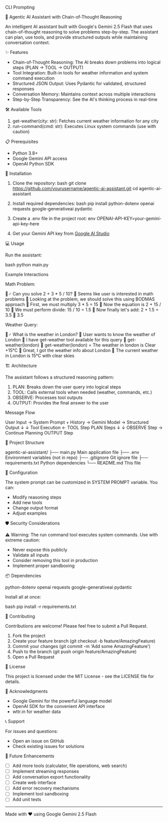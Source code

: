  CLI Prompting

 🤖 Agentic AI Assistant with Chain-of-Thought Reasoning

An intelligent AI assistant built with Google's Gemini 2.5 Flash that uses chain-of-thought reasoning to solve problems step-by-step. The assistant can plan, use tools, and provide structured outputs while maintaining conversation context.

 ✨ Features

- Chain-of-Thought Reasoning: The AI breaks down problems into logical steps (PLAN → TOOL → OUTPUT)
- Tool Integration: Built-in tools for weather information and system command execution
- Structured JSON Output: Uses Pydantic for validated, structured responses
- Conversation Memory: Maintains context across multiple interactions
- Step-by-Step Transparency: See the AI's thinking process in real-time

 🛠️ Available Tools

1. get-weather(city: str): Fetches current weather information for any city
2. run-command(cmd: str): Executes Linux system commands (use with caution)

 📋 Prerequisites

- Python 3.8+
- Google Gemini API access
- OpenAI Python SDK

 🚀 Installation

1. Clone the repository:
 bash
git clone https://github.com/yourusername/agentic-ai-assistant.git
cd agentic-ai-assistant


2. Install required dependencies:
bash
pip install python-dotenv openai requests google-generativeai pydantic


3. Create a .env file in the project root:
 env
OPENAI-API-KEY=your-gemini-api-key-here


4. Get your Gemini API key from [Google AI Studio](https://makersuite.google.com/app/apikey)

 💻 Usage

Run the assistant:

bash
python main.py


 Example Interactions

 Math Problem:

💁♂  Can you solve 2 + 3 * 5 / 10?
🤔   Seems like user is interested in math problems
🤔   Looking at the problem, we should solve this using BODMAS approach
🤔   First, we must multiply 3 * 5 = 15
🤔   Now the equation is 2 + 15 / 10
🤔   We must perform divide: 15 / 10 = 1.5
🤔   Now finally let's add: 2 + 1.5 = 3.5
🤖   3.5


 Weather Query:

💁♂  What is the weather in London?
🤔   User wants to know the weather of London
🤔   I have get-weather tool available for this query
🔧   get-weather(london)
🔧   get-weather(london) = The weather in london is Clear +15°C
🤔   Great, I got the weather info about London
🤖   The current weather in London is 15°C with clear skies


 🏗️ Architecture

The assistant follows a structured reasoning pattern:

1. PLAN: Breaks down the user query into logical steps
2. TOOL: Calls external tools when needed (weather, commands, etc.)
3. OBSERVE: Processes tool outputs
4. OUTPUT: Provides the final answer to the user

  Message Flow


User Input → System Prompt + History → Gemini Model → Structured Output
                    ↓                                        ↓
              Tool Execution ← TOOL Step                  PLAN Steps
                    ↓                                        ↓
              OBSERVE Step → Continue Planning          OUTPUT Step


 📁 Project Structure

agentic-ai-assistant/
├── main.py               Main application file
├── .env                  Environment variables (not in repo)
├── .gitignore            Git ignore file
├── requirements.txt      Python dependencies
└── README.md             This file


 🔧 Configuration

The system prompt can be customized in SYSTEM PROMPT variable. You can:
- Modify reasoning steps
- Add new tools
- Change output format
- Adjust examples

 🛡️ Security Considerations

⚠️  Warning: The run command tool executes system commands. Use with extreme caution:
- Never expose this publicly
- Validate all inputs
- Consider removing this tool in production
- Implement proper sandboxing

 📦 Dependencies


python-dotenv
openai
requests
google-generativeai
pydantic


Install all at once:

bash
pip install -r requirements.txt


 🤝 Contributing

Contributions are welcome! Please feel free to submit a Pull Request.

1. Fork the project
2. Create your feature branch (git checkout -b feature/AmazingFeature)
3. Commit your changes (git commit -m 'Add some AmazingFeature')
4. Push to the branch (git push origin feature/AmazingFeature)
5. Open a Pull Request

 📝 License

This project is licensed under the MIT License - see the LICENSE file for details.

 🙏 Acknowledgments

- Google Gemini for the powerful language model
- OpenAI SDK for the convenient API interface
- wttr.in for weather data

 📞 Support

For issues and questions:
- Open an issue on GitHub
- Check existing issues for solutions

 🔮 Future Enhancements

- [ ] Add more tools (calculator, file operations, web search)
- [ ] Implement streaming responses
- [ ] Add conversation export functionality
- [ ] Create web interface
- [ ] Add error recovery mechanisms
- [ ] Implement tool sandboxing
- [ ] Add unit tests

---

Made with ❤️ using Google Gemini 2.5 Flash
